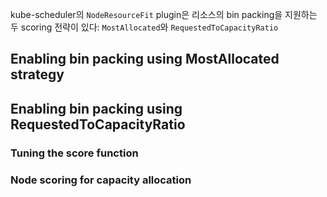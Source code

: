 kube-scheduler의 `NodeResourceFit` plugin은 리소스의 bin packing을 지원하는 두 scoring 전략이 있다: `MostAllocated`와 `RequestedToCapacityRatio`

## Enabling bin packing using MostAllocated strategy
## Enabling bin packing using RequestedToCapacityRatio
### Tuning the score function
### Node scoring for capacity allocation